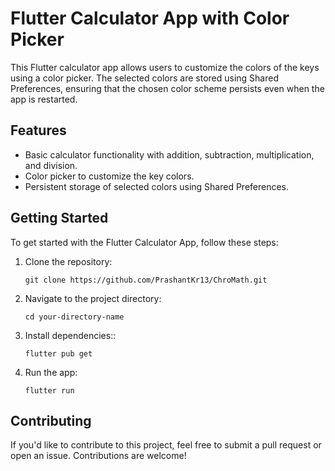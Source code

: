 # Flutter Calculator App with Color Picker
This Flutter calculator app allows users to customize the colors of the keys using a color picker. The selected colors are stored using Shared Preferences, ensuring that the chosen color scheme persists even when the app is restarted.

## Features
- Basic calculator functionality with addition, subtraction, multiplication, and division.
- Color picker to customize the key colors.
- Persistent storage of selected colors using Shared Preferences.

## Getting Started
To get started with the Flutter Calculator App, follow these steps:
1. Clone the repository:
   ```
   git clone https://github.com/PrashantKr13/ChroMath.git
   ```
2. Navigate to the project directory:
   ```
   cd your-directory-name
   ```
3. Install dependencies::
   ```
   flutter pub get
   ```
4. Run the app:
   ```
   flutter run
   ```

## Contributing
If you'd like to contribute to this project, feel free to submit a pull request or open an issue. Contributions are welcome!
